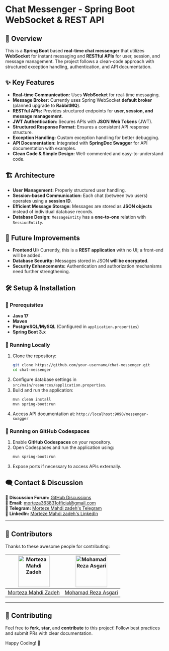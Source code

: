 # Chat Messenger - Spring Boot WebSocket & REST API

## 📌 Overview
This is a **Spring Boot** based **real-time chat messenger** that utilizes **WebSocket** for instant messaging and **RESTful APIs** for user, session, and message management. The project follows a clean-code approach with structured exception handling, authentication, and API documentation.

## ✨ Key Features
- **Real-time Communication:** Uses **WebSocket** for real-time messaging.
- **Message Broker:** Currently uses Spring WebSocket **default broker** (planned upgrade to **RabbitMQ**).
- **RESTful APIs:** Provides structured endpoints for **user, session, and message management**.
- **JWT Authentication:** Secures APIs with **JSON Web Tokens** (JWT).
- **Structured Response Format:** Ensures a consistent API response structure.
- **Exception Handling:** Custom exception handling for better debugging.
- **API Documentation:** Integrated with **SpringDoc Swagger** for API documentation with examples.
- **Clean Code & Simple Design:** Well-commented and easy-to-understand code.

## 🏗 Architecture
- **User Management:** Properly structured user handling.
- **Session-based Communication:** Each chat (between two users) operates using a **session ID**.
- **Efficient Message Storage:** Messages are stored as **JSON objects** instead of individual database records.
- **Database Design:** `MessageEntity` has a **one-to-one** relation with `SessionEntity`.

## 🚀 Future Improvements
- **Frontend UI:** Currently, this is a **REST application** with no UI; a front-end will be added.
- **Database Security:** Messages stored in JSON **will be encrypted**.
- **Security Enhancements:** Authentication and authorization mechanisms need further strengthening.

## 🛠 Setup & Installation

### 🔹 Prerequisites
- **Java 17**
- **Maven**
- **PostgreSQL/MySQL** (Configured in `application.properties`)
- **Spring Boot 3.x**

### 🔹 Running Locally
1. Clone the repository:
   ```sh
   git clone https://github.com/your-username/chat-messenger.git
   cd chat-messenger
   ```
2. Configure database settings in `src/main/resources/application.properties`.
3. Build and run the application:
   ```sh
   mvn clean install
   mvn spring-boot:run
   ```
4. Access API documentation at: `http://localhost:9090/messenger-swagger`

### 🔹 Running on GitHub Codespaces
1. Enable **GitHub Codespaces** on your repository.
2. Open Codespaces and run the application using:
   ```sh
   mvn spring-boot:run
   ```
3. Expose ports if necessary to access APIs externally.

## 🗨️ Contact & Discussion
💬 **Discussion Forum:** [GitHub Discussions](https://github.com/your-username/chat-messenger/discussions)<br/>
📧 **Email:** morteza363831official@gmail.com <br/>
📱 **Telegram:** [Morteze Mahdi zadeh's Telegram](http://t.me/m_mhzd) <br/>
📱 **LinkedIn:** [Morteze Mahdi zadeh's LinkedIn](https://www.linkedin.com/in/morteza-mahdi-zadeh)


---


## 👥 Contributors

Thanks to these awesome people for contributing:

| [<img src="https://github.com/morteza363831.png" width="100px" alt="Morteza Mahdi Zadeh"/>](https://github.com/morteza363831) | [<img src="https://github.com/username.png" width="100px" alt="Mohamad Reza Asgari"/>](https://github.com/username) |
| :----------------------------------------------------------------------------------------------------------------------------: | :----------------------------------------------------------------------------------------------------------------------------: |
| [Morteza Mahdi Zadeh](https://github.com/morteza363831) | [Mohamad Reza Asgari](https://github.com/username) 


---

## 📝 Contributing
Feel free to **fork**, **star**, and **contribute** to this project! Follow best practices and submit PRs with clear documentation.

Happy Coding! 🚀

